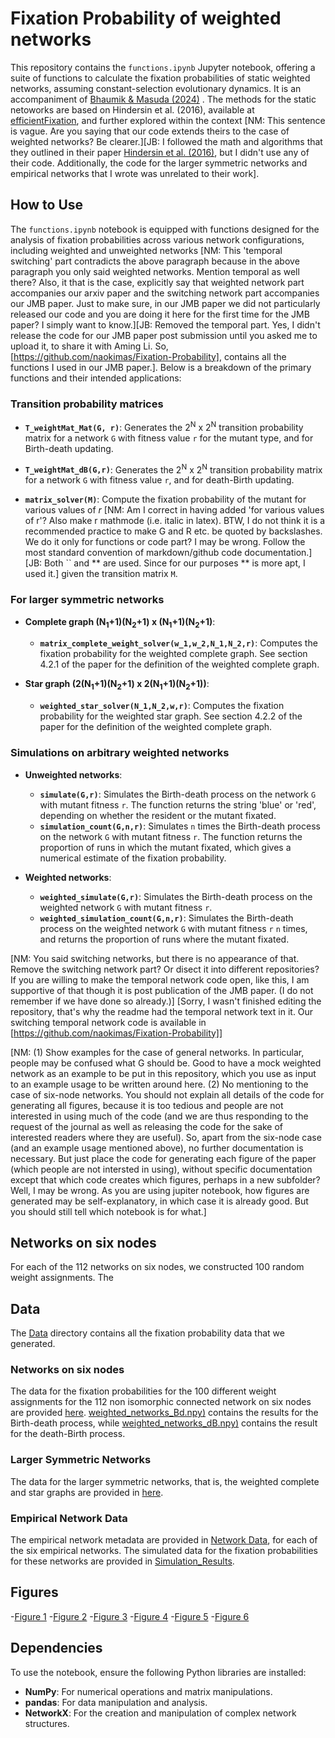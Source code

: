
# Fixation Probability of weighted networks

This repository contains the `functions.ipynb` Jupyter notebook, offering a suite of functions to calculate the fixation probabilities of static weighted networks, assuming constant-selection evolutionary dynamics. It is an accompaniment of [Bhaumik & Masuda (2024)](https://arxiv.org/abs/2403.17208) . The methods for the static netoworks are based on Hindersin et al. (2016), available at [efficientFixation](https://github.com/hindersin/efficientFixation), and further explored within the context [NM: This sentence is vague. Are you saying that our code extends theirs to the case of weighted networks? Be clearer.][JB: I followed the math and algorithms that they outlined in their paper [Hindersin et al. (2016)](https://pubmed.ncbi.nlm.nih.gov/27555086/), but I didn't use any of their code. Additionally, the code for the larger symmetric networks and empirical networks that I wrote was unrelated to their work].

## How to Use

The `functions.ipynb` notebook is equipped with functions designed for the analysis of fixation probabilities across various network configurations, including weighted and unweighted networks [NM: This 'temporal switching' part contradicts the above paragraph because in the above paragraph you only said weighted networks. Mention temporal as well there? Also, it that is the case, explicitly say that weighted network part accompanies our arxiv paper and the switching network part accompanies our JMB paper. Just to make sure, in our JMB paper we did not particularly released our code and you are doing it here for the first time for the JMB paper? I simply want to know.][JB: Removed the temporal part. Yes, I didn't release the code for our JMB paper post submission until you asked me to upload it, to share it with Aming Li. So, [https://github.com/naokimas/Fixation-Probability], contains all the functions I used in our JMB paper.]. Below is a breakdown of the primary functions and their intended applications:

### Transition probability matrices

- **`T_weightMat_Mat(G, r)`**: Generates the 2<sup>N</sup> x 2<sup>N</sup> transition probability matrix for a network `G` with fitness value `r` for the mutant type, and for Birth-death updating.

- **`T_weightMat_dB(G,r)`**: Generates the 2<sup>N</sup> x 2<sup>N</sup> transition probability matrix for a network `G` with fitness value `r`, and for death-Birth updating.

- **`matrix_solver(M)`**: Compute the fixation probability of the mutant for various values of *r* [NM: Am I correct in having added 'for various values of r'? Also make r mathmode (i.e. italic in latex). BTW, I do not think it is a recommended practice to make G and R etc. be quoted by backslashes. We do it only for functions or code part? I may be wrong. Follow the most standard convention of markdown/github code documentation.][JB: Both `` and ** are used. Since for our purposes ** is more apt, I used it.] given the transition matrix `M`.


### For larger symmetric networks

- **Complete graph  (N<sub>1</sub>+1)(N<sub>2</sub>+1) x (N<sub>1</sub>+1)(N<sub>2</sub>+1)**: 
  - **`matrix_complete_weight_solver(w_1,w_2,N_1,N_2,r)`**: Computes the fixation probability for the weighted complete graph. See section 4.2.1 of the paper for the definition of the weighted complete graph.


- **Star graph  (2(N<sub>1</sub>+1)(N<sub>2</sub>+1) x 2(N<sub>1</sub>+1)(N<sub>2</sub>+1))**:
  - **`weighted_star_solver(N_1,N_2,w,r)`**:  Computes the fixation probability for the weighted star graph. See section 4.2.2 of the paper for the definition of the weighted complete graph.


### Simulations on arbitrary weighted networks

- **Unweighted networks**: 
  - **`simulate(G,r)`**: Simulates the Birth-death process on the network `G` with mutant fitness `r`. The function returns the string 'blue' or 'red', depending on whether the resident or the mutant fixated.
  - **`simulation_count(G,n,r)`**: Simulates `n` times the Birth-death process on the network `G` with mutant fitness `r`. The function returns the proportion of runs in which the mutant fixated, which gives a numerical estimate of the fixation probability.


- **Weighted networks**:
  - **`weighted_simulate(G,r)`**: Simulates the Birth-death process on the weighted network `G` with mutant fitness `r`.
  - **`weighted_simulation_count(G,n,r)`**: Simulates the Birth-death process on the weighted network `G` with mutant fitness `r` `n` times, and returns the proportion of runs where the mutant fixated.

[NM: You said switching networks, but there is no appearance of that. Remove the switching network part? Or disect it into different repositories? If you are willing to make the temporal network code open, like this, I am supportive of that though it is post publication of the JMB paper. (I do not remember if we have done so already.)]
[Sorry, I wasn't finished editing the repository, that's why the readme had the temporal network text in it. Our switching temporal network code is available in [https://github.com/naokimas/Fixation-Probability]]

[NM: (1) Show examples for the case of general networks. In particular, people may be confused what G should be. Good to have a mock weighted network as an example to be put in this repository, which you use as input to an example usage to be written around here. (2) No mentioning to the case of six-node networks. You should not explain all details of the code for generating all figures, because it is too tedious and people are not interested in using much of the code (and we are thus responding to the request of the journal as well as releasing the code for the sake of interested readers where they are useful). So, apart from the six-node case (and an example usage mentioned above), no further documentation is necessary. But just place the code for generating each figure of the paper (which people are not intersted in using), without specific documentation except that which code creates which figures, perhaps in a new subfolder? Well, I may be wrong. As you are using jupiter notebook, how figures are generated may be self-explanatory, in which case it is already good. But you should still tell which notebook is for what.]

## Networks on six nodes
For each of the 112 networks on six nodes, we constructed 100 random weight assignments. The

## Data
The [Data](jnanajyoti/Constant-selection-evolutionary-dynamics-on-weighted-networks/Data) directory contains all the fixation probability data that we generated.

### Networks on six nodes
The data for the fixation probabilities for the 100 different weight assignments for the 112 non isomorphic connected network on six nodes are provided [here](Data/Six_Nodes).  [weighted_networks_Bd.npy)](Data/Six_Nodes/weighted_networks_Bd.npy) contains the results for the Birth-death process, while [weighted_networks_dB.npy)](Data/Six_Nodes/weighted_networks_dB.npy) contains the result for the death-Birth process.

### Larger Symmetric Networks
The data for the larger symmetric networks, that is, the weighted complete and star graphs are provided in [here](Data/Larger_Symmetric_Networks).

### Empirical Network Data
The empirical network metadata are provided in [Network Data](Data/Empirical_Networks/Network_Data), for each of the six empirical networks. The simulated data for the fixation probabilities for these networks are provided in [Simulation_Results](Data/Empirical_Networks/Simulation_Results).

## Figures
-[Figure 1](https://github.com/jnanajyoti/Constant-selection-evolutionary-dynamics-on-weighted-networks/blob/2779d4a5f9c167210467fe6ae6e0804254f25d09/Figures/Schematic_diagams.ipynb)
-[Figure 2](https://github.com/jnanajyoti/Constant-selection-evolutionary-dynamics-on-weighted-networks/blob/2942fa9369377f0c15dfa69c13e363e0a309c92e/6_nodes_Bd.ipynb) 
-[Figure 3](https://github.com/jnanajyoti/Constant-selection-evolutionary-dynamics-on-weighted-networks/blob/791515a48ad502f5c09d2bf089f23c40a3c365f4/Figures/Weights_on_complete_graphs.ipynb)
-[Figure 4](https://github.com/jnanajyoti/Constant-selection-evolutionary-dynamics-on-weighted-networks/blob/791515a48ad502f5c09d2bf089f23c40a3c365f4/Figures/Weights_on_complete_graphs.ipynb)
-[Figure 5](https://github.com/jnanajyoti/Constant-selection-evolutionary-dynamics-on-weighted-networks/blob/791515a48ad502f5c09d2bf089f23c40a3c365f4/Figures/Weights_on_star_graphs.ipynb)
-[Figure 6](https://github.com/jnanajyoti/Constant-selection-evolutionary-dynamics-on-weighted-networks/blob/791515a48ad502f5c09d2bf089f23c40a3c365f4/Figures/Empirical_Network_Plots.ipynb)

## Dependencies

To use the notebook, ensure the following Python libraries are installed:

- **NumPy**: For numerical operations and matrix manipulations.
- **pandas**: For data manipulation and analysis.
- **NetworkX**: For the creation and manipulation of complex network structures.



